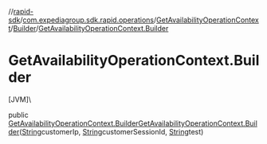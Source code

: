//[rapid-sdk](../../../../index.md)/[com.expediagroup.sdk.rapid.operations](../../index.md)/[GetAvailabilityOperationContext](../index.md)/[Builder](index.md)/[GetAvailabilityOperationContext.Builder](-get-availability-operation-context.-builder.md)

# GetAvailabilityOperationContext.Builder

[JVM]\

public [GetAvailabilityOperationContext.Builder](index.md)[GetAvailabilityOperationContext.Builder](-get-availability-operation-context.-builder.md)([String](https://docs.oracle.com/javase/8/docs/api/java/lang/String.html)customerIp, [String](https://docs.oracle.com/javase/8/docs/api/java/lang/String.html)customerSessionId, [String](https://docs.oracle.com/javase/8/docs/api/java/lang/String.html)test)
